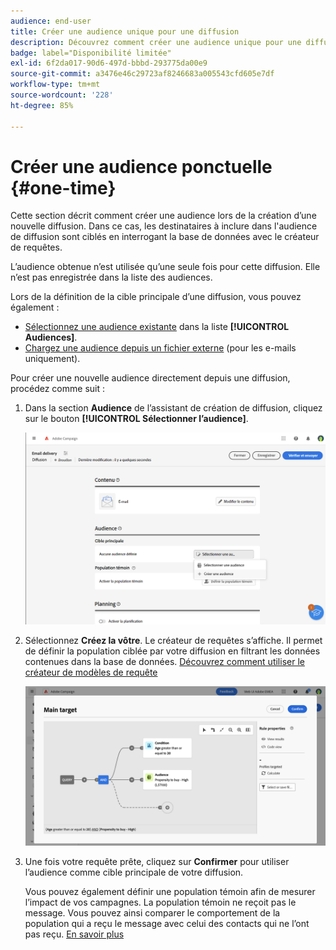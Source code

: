 ```yaml
---
audience: end-user
title: Créer une audience unique pour une diffusion
description: Découvrez comment créer une audience unique pour une diffusion.
badge: label="Disponibilité limitée"
exl-id: 6f2da017-90d6-497d-bbbd-293775da00e9
source-git-commit: a3476e46c29723af8246683a005543cfd605e7df
workflow-type: tm+mt
source-wordcount: '228'
ht-degree: 85%

---
```


# Créer une audience ponctuelle {#one-time}

Cette section décrit comment créer une audience lors de la création d’une nouvelle diffusion. Dans ce cas, les destinataires à inclure dans l&#39;audience de diffusion sont ciblés en interrogant la base de données avec le créateur de requêtes.

L’audience obtenue n’est utilisée qu’une seule fois pour cette diffusion. Elle n’est pas enregistrée dans la liste des audiences.

Lors de la définition de la cible principale d’une diffusion, vous pouvez également :

* [Sélectionnez une audience existante](add-audience.md) dans la liste **[!UICONTROL Audiences]**.
* [Chargez une audience depuis un fichier externe](file-audience.md) (pour les e-mails uniquement).

Pour créer une nouvelle audience directement depuis une diffusion, procédez comme suit :

1. Dans la section **Audience** de l’assistant de création de diffusion, cliquez sur le bouton **[!UICONTROL Sélectionner l’audience]**.

   ![](assets/segment-builder0.png)

1. Sélectionnez **Créez la vôtre**. Le créateur de requêtes s’affiche. Il permet de définir la population ciblée par votre diffusion en filtrant les données contenues dans la base de données. [Découvrez comment utiliser le créateur de modèles de requête](../query/query-modeler-overview.md)

   ![](assets/query-modeler.png)

1. Une fois votre requête prête, cliquez sur **Confirmer** pour utiliser l’audience comme cible principale de votre diffusion.

   Vous pouvez également définir une population témoin afin de mesurer l’impact de vos campagnes. La population témoin ne reçoit pas le message. Vous pouvez ainsi comparer le comportement de la population qui a reçu le message avec celui des contacts qui ne l’ont pas reçu. [En savoir plus](control-group.md)
